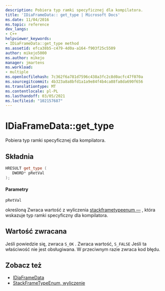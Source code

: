```yaml
---
description: Pobiera typ ramki specyficznej dla kompilatora.
title: 'IDiaFrameData:: get_type | Microsoft Docs'
ms.date: 11/04/2016
ms.topic: reference
dev_langs:
- C++
helpviewer_keywords:
- IDiaFrameData::get_type method
ms.assetid: efca38b5-c479-4d0a-a164-f903f25c5509
author: mikejo5000
ms.author: mikejo
manager: jmartens
ms.workload:
- multiple
ms.openlocfilehash: 7c362f6a781d7596c438a3fc2c8d0acfc47f070a
ms.sourcegitcommit: 4b323a8a8bfd1a1a9e84f4b4ca88fa8da690f656
ms.translationtype: MT
ms.contentlocale: pl-PL
ms.lasthandoff: 03/05/2021
ms.locfileid: "102157687"
---
```

# <a name="idiaframedataget_type"></a>IDiaFrameData::get_type
Pobiera typ ramki specyficznej dla kompilatora.

## <a name="syntax"></a>Składnia

```C++
HRESULT get_type ( 
   DWORD* pRetVal
);
```

#### <a name="parameters"></a>Parametry
 `pRetVal`

określoną Zwraca wartość z wyliczenia [stackframetypeenum —](../../debugger/debug-interface-access/stackframetypeenum.md) , która wskazuje typ ramki specyficzny dla kompilatora.

## <a name="return-value"></a>Wartość zwracana
 Jeśli powiedzie się, zwraca `S_OK` . Zwraca wartość, `S_FALSE` Jeśli ta właściwość nie jest obsługiwana. W przeciwnym razie zwraca kod błędu.

## <a name="see-also"></a>Zobacz też
- [IDiaFrameData](../../debugger/debug-interface-access/idiaframedata.md)
- [StackFrameTypeEnum, wyliczenie](../../debugger/debug-interface-access/stackframetypeenum.md)
